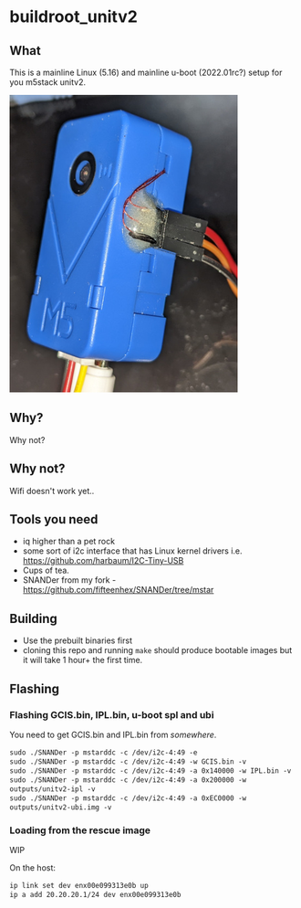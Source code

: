 # buildroot_unitv2

## What

This is a mainline Linux (5.16) and mainline u-boot (2022.01rc?) setup for
you m5stack unitv2.

![unitv2](unitv2.jpg)

## Why?

Why not?

## Why not?

Wifi doesn't work yet..

## Tools you need

  - iq higher than a pet rock
  - some sort of i2c interface that has Linux kernel drivers i.e. https://github.com/harbaum/I2C-Tiny-USB
  - Cups of tea.
  - SNANDer from my fork - https://github.com/fifteenhex/SNANDer/tree/mstar

## Building

  - Use the prebuilt binaries first
  - cloning this repo and running `make` should produce bootable images but it will take 1 hour+ the first time.

## Flashing

### Flashing GCIS.bin, IPL.bin, u-boot spl and ubi

You need to get GCIS.bin and IPL.bin from *somewhere*.

```
sudo ./SNANDer -p mstarddc -c /dev/i2c-4:49 -e
sudo ./SNANDer -p mstarddc -c /dev/i2c-4:49 -w GCIS.bin -v
sudo ./SNANDer -p mstarddc -c /dev/i2c-4:49 -a 0x140000 -w IPL.bin -v
sudo ./SNANDer -p mstarddc -c /dev/i2c-4:49 -a 0x200000 -w outputs/unitv2-ipl -v
sudo ./SNANDer -p mstarddc -c /dev/i2c-4:49 -a 0xEC0000 -w outputs/unitv2-ubi.img -v
```

### Loading from the rescue image

WIP

On the host:

```
ip link set dev enx00e099313e0b up
ip a add 20.20.20.1/24 dev enx00e099313e0b
```
